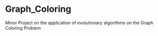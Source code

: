 # Graph_Coloring
Minor Project on the application of evolutionary algorithms on the Graph Coloring Problem
